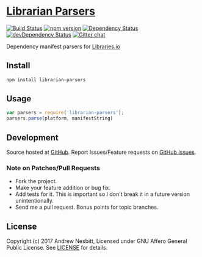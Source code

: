 # [Librarian Parsers](http://libraries.io/npm/librarian-parsers)
[![Build Status](https://travis-ci.org/librariesio/librarian-parsers.svg?branch=master)](https://travis-ci.org/librariesio/librarian-parsers)
[![npm version](https://badge.fury.io/js/librarian-parsers.svg)](http://badge.fury.io/js/librarian-parsers)
[![Dependency Status](https://david-dm.org/librariesio/librarian-parsers.svg?theme=shields.io)](https://david-dm.org/librariesio/librarian-parsers)
[![devDependency Status](https://david-dm.org/librariesio/librarian-parsers/dev-status.svg?theme=shields.io)](https://david-dm.org/librariesio/librarian-parsers#info=devDependencies)
[![Gitter chat](http://img.shields.io/badge/gitter-librariesio/support-brightgreen.svg)](https://gitter.im/librariesio/support)

Dependency manifest parsers for [Libraries.io](https://libraries.io)

## Install

```bash
npm install librarian-parsers
```

## Usage

```javascript
var parsers = require('librarian-parsers');
parsers.parse(platform, manifestString)
```

## Development

Source hosted at [GitHub](http://github.com/librariesio/librarian-parsers).
Report Issues/Feature requests on [GitHub Issues](http://github.com/librariesio/librarian-parsers/issues).

### Note on Patches/Pull Requests

 * Fork the project.
 * Make your feature addition or bug fix.
 * Add tests for it. This is important so I don't break it in a future version unintentionally.
 * Send me a pull request. Bonus points for topic branches.

## License

Copyright (c) 2017 Andrew Nesbitt, Licensed under GNU Affero General Public License. See [LICENSE](https://github.com/librariesio/librarian-parsers/blob/master/LICENSE.txt) for details.
